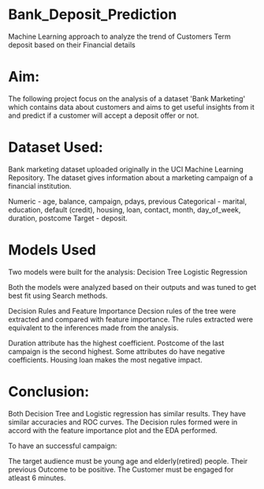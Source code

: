 # Bank_Deposit_Prediction
Machine Learning approach to analyze the trend of Customers Term deposit based on their Financial details

# Aim:
The following project focus on the analysis of a dataset 'Bank Marketing' which contains data about customers and aims to get useful insights from it and predict if a customer will accept a deposit offer or not.
# Dataset Used:
Bank marketing dataset uploaded originally in the UCI Machine Learning Repository. The dataset gives information about a marketing campaign of a financial institution.

Numeric - age, balance, campaign, pdays, previous
Categorical - marital, education, default (credit), housing, loan, contact, month, day_of_week, duration, postcome
Target - deposit.

# Models Used
Two models were built for the analysis:
Decision Tree
Logistic Regression

Both the models were analyzed based on their outputs and was tuned to get best fit using Search methods.

Decision Rules and Feature Importance
Decsion rules of the tree were extracted and compared with feature importance. The rules extracted were equivalent to the inferences made from the analysis.

Duration attribute has the highest coefficient.
Postcome of the last campaign is the second highest.
Some attributes do have negative coefficients.
Housing loan makes the most negative impact.
# Conclusion:
Both Decision Tree and Logistic regression has similar results. They have similar accuracies and ROC curves. The Decision rules formed were in accord with the feature importance plot and the EDA performed.

To have an successful campaign:

The target audience must be young age and elderly(retired) people.
Their previous Outcome to be positive.
The Customer must be engaged for atleast 6 minutes.
